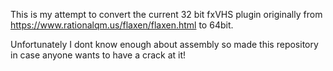 This is my attempt to convert the current 32 bit fxVHS plugin originally from https://www.rationalqm.us/flaxen/flaxen.html to 64bit.

Unfortunately I dont know enough about assembly so made this repository in case anyone wants to have a crack at it!
